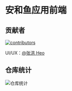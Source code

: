 # 安和鱼应用前端

## 贡献者

[![contributors](https://opencollective.com/anheyu-app-frontend/contributors.svg?width=890&button=false)](https://github.com/anzhiyu-c/anheyu-app-frontend)

UI/UX：[@张洪 Heo](https://github.com/zhheo)

## 仓库统计

![仓库统计](https://repobeats.axiom.co/api/embed/73ae8a67dd8979e96635df37e0c6901b16a9b19b.svg "Repobeats analytics image")
